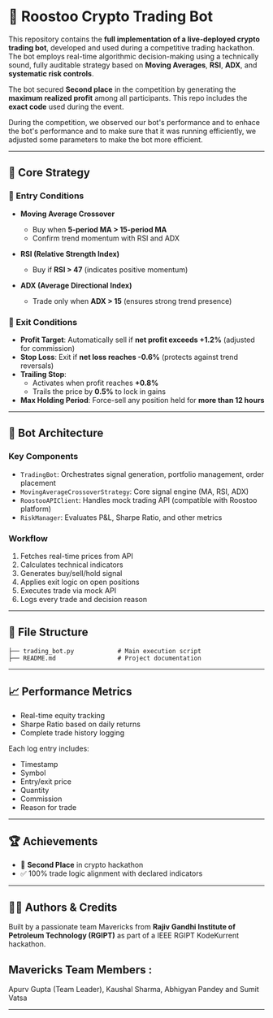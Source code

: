 # 🧠 Roostoo Crypto Trading Bot

This repository contains the **full implementation of a live-deployed crypto trading bot**, developed and used during a competitive trading hackathon. The bot employs real-time algorithmic decision-making using a technically sound, fully auditable strategy based on **Moving Averages**, **RSI**, **ADX**, and **systematic risk controls**.

The bot secured **Second place** in the competition by generating the **maximum realized profit** among all participants. This repo includes the **exact code** used during the event.

During the competition, we observed our bot's performance and to enhace the bot's performance and to make sure that it was running efficiently, we adjusted some parameters to make the bot more efficient.

---

## 🚀 Core Strategy

### 📌 Entry Conditions
- **Moving Average Crossover**
  - Buy when **5-period MA > 15-period MA**
  - Confirm trend momentum with RSI and ADX

- **RSI (Relative Strength Index)**
  - Buy if **RSI > 47** (indicates positive momentum)

- **ADX (Average Directional Index)**
  - Trade only when **ADX > 15** (ensures strong trend presence)

### 📌 Exit Conditions
- **Profit Target**: Automatically sell if **net profit exceeds +1.2%** (adjusted for commission)
- **Stop Loss**: Exit if **net loss reaches -0.6%** (protects against trend reversals)
- **Trailing Stop**:
  - Activates when profit reaches **+0.8%**
  - Trails the price by **0.5%** to lock in gains
- **Max Holding Period**: Force-sell any position held for **more than 12 hours**

---

## 🧠 Bot Architecture

### Key Components
- `TradingBot`: Orchestrates signal generation, portfolio management, order placement
- `MovingAverageCrossoverStrategy`: Core signal engine (MA, RSI, ADX)
- `RoostooAPIClient`: Handles mock trading API (compatible with Roostoo platform)
- `RiskManager`: Evaluates P&L, Sharpe Ratio, and other metrics

### Workflow
1. Fetches real-time prices from API
2. Calculates technical indicators
3. Generates buy/sell/hold signal
4. Applies exit logic on open positions
5. Executes trade via mock API
6. Logs every trade and decision reason

---

## 📁 File Structure
```Roostoo_Trading_Bot_Mavericks
├── trading_bot.py            # Main execution script
├── README.md                 # Project documentation
```

---

## 📈 Performance Metrics
- Real-time equity tracking
- Sharpe Ratio based on daily returns
- Complete trade history logging

Each log entry includes:
- Timestamp
- Symbol
- Entry/exit price
- Quantity
- Commission
- Reason for trade

---

## 🏆 Achievements
- 🥇 **Second Place** in crypto hackathon
- ✅ 100% trade logic alignment with declared indicators
  
---

## 👨‍💻 Authors & Credits
Built by a passionate team Mavericks from **Rajiv Gandhi Institute of Petroleum Technology (RGIPT)** as part of a IEEE RGIPT KodeKurrent hackathon.
## Mavericks Team Members :
Apurv Gupta (Team Leader), Kaushal Sharma, Abhigyan Pandey and Sumit Vatsa


---
